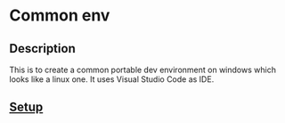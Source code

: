 # Common env

## Description

This is to create a common portable dev environment on windows which looks like a linux one. It uses Visual Studio Code as IDE.

## [Setup](readme/README_setup.md)
